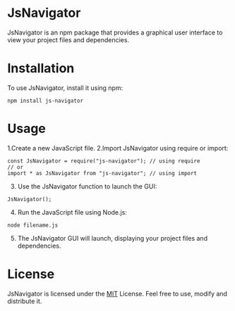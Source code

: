 # JsNavigator
JsNavigator is an npm package that provides a graphical user interface to view your project files and dependencies.

# Installation
To use JsNavigator, install it using npm:
```
npm install js-navigator
```
# Usage
1.Create a new JavaScript file.
2.Import JsNavigator using require or import:
```
const JsNavigator = require("js-navigator"); // using require
// or
import * as JsNavigator from "js-navigator"; // using import
```
3. Use the JsNavigator function to launch the GUI:
```
JsNavigator();
```
4. Run the JavaScript file using Node.js:
```
node filename.js
```
5. The JsNavigator GUI will launch, displaying your project files and dependencies.

# License
JsNavigator is licensed under the [MIT](https://opensource.org/licenses/MIT) License. Feel free to use, modify and distribute it.


